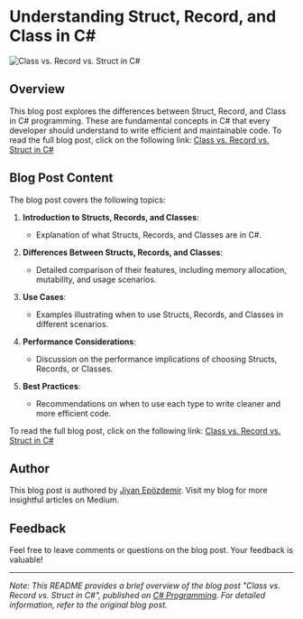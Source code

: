 # Understanding Struct, Record, and Class in C#

![Class vs. Record vs. Struct in C#](/assets/img/cover.webp "Class vs. Record vs. Struct in C#")

## Overview
This blog post explores the differences between Struct, Record, and Class in C# programming. These are fundamental concepts in C# that every developer should understand to write efficient and maintainable code.
To read the full blog post, click on the following link: [Class vs. Record vs. Struct in C#](https://medium.com/c-sharp-progarmming/struct-vs-record-vs-class-in-c-3abdb9a1ee23)

## Blog Post Content
The blog post covers the following topics:

1. **Introduction to Structs, Records, and Classes**: 
   - Explanation of what Structs, Records, and Classes are in C#.
   
2. **Differences Between Structs, Records, and Classes**:
   - Detailed comparison of their features, including memory allocation, mutability, and usage scenarios.
   
3. **Use Cases**:
   - Examples illustrating when to use Structs, Records, and Classes in different scenarios.

4. **Performance Considerations**:
   - Discussion on the performance implications of choosing Structs, Records, or Classes.

5. **Best Practices**:
   - Recommendations on when to use each type to write cleaner and more efficient code.

To read the full blog post, click on the following link: [Class vs. Record vs. Struct in C#](https://medium.com/c-sharp-progarmming/struct-vs-record-vs-class-in-c-3abdb9a1ee23)

## Author
This blog post is authored by [Jiyan Epözdemir](https://medium.com/@jepozdemir). Visit my blog for more insightful articles on Medium.

## Feedback
Feel free to leave comments or questions on the blog post. Your feedback is valuable!

---

*Note: This README provides a brief overview of the blog post "Class vs. Record vs. Struct in C#", published on [C# Programming](https://medium.com/c-sharp-progarmming). For detailed information, refer to the original blog post.*
